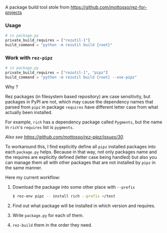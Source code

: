 
A package build tool stole from https://github.com/mottosso/rez-for-projects

### Usage

```python
# in package.py
private_build_requires = ["rezutil-1"]
build_command = "python -m rezutil build {root}"
```

### Work with `rez-pipz`

```python
# in package.py
private_build_requires = ["rezutil-1", "pipz"]
build_command = "python -m rezutil build {root} --use-pipz"
```

Why ?

Rez packages (in filesystem based repository) are case sensitivity, but packages in PyPI are not, which may cause the dependency names that parsed from `pipz` in package `requires` have different letter case from what actually been installed.

For example, `rich` has a dependency package called `Pygments`, but the name in `rich`'s `requires` list is `pygments`.

*Also see https://github.com/mottosso/rez-pipz/issues/30.*

To workaround this, I find explicitly define all `pipz` installed packages into each `package.py` helps. Because in that way, not only packages name and the requires are explicitly defined (letter case being handled) but also you can manage them all with other packages that are not installed by `pipz` in the same manner.

Here my current workflow:

1. Download the package into some other place with `--prefix`

    ```bash
    $ rez-env pipz -- install rich --prefix ~/test
    ```

2. Find out what package will be installed in which version and requires.

3. Write `package.py` for each of them.

4. `rez-build` them in the order they need.
